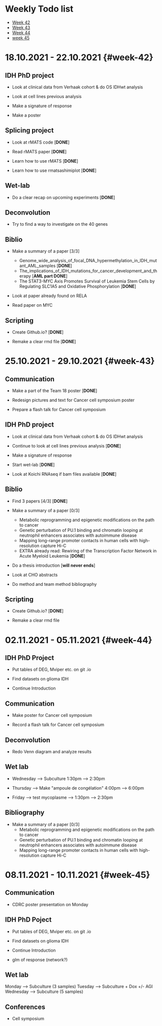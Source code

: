 # Weekly Todo list

* [Week 42](#week-42)
* [Week 43](#week-43)
* [Week 44](#week-44)
* [week 45](#week-45)

# **18.10.2021 - 22.10.2021** {#week-42}

## IDH PhD project
* Look at clinical data from Verhaak cohort & do OS IDHwt analysis

* Look at cell lines previous analysis

* Make a signature of response

* Make a poster

## Splicing project

* Look at rMATS code [**DONE**]

* Read rMATS paper [**DONE**]

* Learn how to use rMATS [**DONE**]

* Learn how to use rmatsashimiplot [**DONE**]

## Wet-lab

* Do a clear recap on upcoming experiments [**DONE**]

## Deconvolution

* Try to find a way to investigate on the 40 genes

## Biblio

* Make a summary of a paper [3/3]
  * Genome_wide_analysis_of_focal_DNA_hypermethylation_in_IDH_mutant_AML_samples [**DONE**]
  * The_implications_of_IDH_mutations_for_cancer_development_and_therapy [**AML part DONE**]
  * The STAT3-MYC Axis Promotes Survival of Leukemia Stem Cells by Regulating SLC1A5 and Oxidative Phosphorylation [**DONE**]

* Look at paper already found on RELA

* Read paper on MYC


## Scripting

* Create Github.io? [**DONE**]

* Remake a clear rmd file [**DONE**]


# **25.10.2021 - 29.10.2021** {#week-43}

## Communication

* Make a part of the Team 18 poster [**DONE**]

* Redesign pictures and text for Cancer cell symposium poster

* Prepare a flash talk for Cancer cell symposium

## IDH PhD project

* Look at clinical data from Verhaak cohort & do OS IDHwt analysis

* Continue to look at cell lines previous analysis [**DONE**]

* Make a signature of response

* Start wet-lab [**DONE**]

* Look at Koichi RNAseq if bam files available [**DONE**]

## Biblio

* Find 3 papers [4/3] [**DONE**]

* Make a summary of a paper [0/3]  
  * Metabolic reprogramming and epigenetic modifications on the path to cancer
  * Genetic perturbation of PU.1 binding and chromatin looping at neutrophil enhancers associates with autoimmune disease
  * Mapping long-range promoter contacts in human cells with high-resolution capture Hi-C
  * EXTRA already read: Rewiring of the Transcription Factor Network in Acute Myeloid Leukemia [**DONE**]

* Do a thesis introduction [**will never ends**]

* Look at CHO abstracts

* Do method and team method bibliography

## Scripting

* Create Github.io? [**DONE**]

* Remake a clear rmd file

# **02.11.2021 - 05.11.2021** {#week-44}

## IDH PhD Project

* Put tables of DEG, Mviper etc. on git .io

* Find datasets on glioma IDH

* Continue Introduction

## Communication

* Make poster for Cancer cell symposium

* Record a flash talk for Cancer cell symposium

## Deconvolution

* Redo Venn diagram and analyze results

## Wet lab

* Wednesday --> Subculture 1:30pm --> 2:30pm

* Thursday --> Make "ampoule de congélation" 4:00pm --> 6:00pm

* Friday --> test mycoplasme --> 1:30pm --> 2:30pm

## Bibliography

* Make a summary of a paper [0/3]  
  * Metabolic reprogramming and epigenetic modifications on the path to cancer
  * Genetic perturbation of PU.1 binding and chromatin looping at neutrophil enhancers associates with autoimmune disease
  * Mapping long-range promoter contacts in human cells with high-resolution capture Hi-C

# **08.11.2021 - 10.11.2021** {#week-45}

## Communication

* CDRC poster presentation on Monday

## IDH PhD Poject

* Put tables of DEG, Mviper etc. on git .io

* Find datasets on glioma IDH

* Continue Introduction

* glm of response (network?)

## Wet lab

Monday --> Subculture (3 samples)
Tuesday --> Subculture + Dox +/- AGI
Wednesday --> Subculture (5 samples)

## Conferences

* Cell symposium
